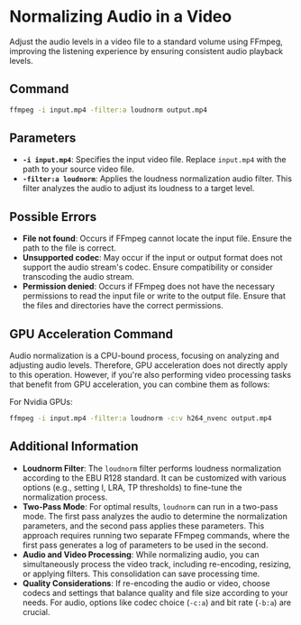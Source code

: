 # Normalizing Audio in a Video

Adjust the audio levels in a video file to a standard volume using FFmpeg, improving the listening experience by ensuring consistent audio playback levels.

## Command

```bash
ffmpeg -i input.mp4 -filter:a loudnorm output.mp4
```


## Parameters

- **`-i input.mp4`**: Specifies the input video file. Replace `input.mp4` with the path to your source video file.
- **`-filter:a loudnorm`**: Applies the loudness normalization audio filter. This filter analyzes the audio to adjust its loudness to a target level.

## Possible Errors

- **File not found**: Occurs if FFmpeg cannot locate the input file. Ensure the path to the file is correct.
- **Unsupported codec**: May occur if the input or output format does not support the audio stream's codec. Ensure compatibility or consider transcoding the audio stream.
- **Permission denied**: Occurs if FFmpeg does not have the necessary permissions to read the input file or write to the output file. Ensure that the files and directories have the correct permissions.

## GPU Acceleration Command

Audio normalization is a CPU-bound process, focusing on analyzing and adjusting audio levels. Therefore, GPU acceleration does not directly apply to this operation. However, if you're also performing video processing tasks that benefit from GPU acceleration, you can combine them as follows:

For Nvidia GPUs:

```bash
ffmpeg -i input.mp4 -filter:a loudnorm -c:v h264_nvenc output.mp4
```


## Additional Information

- **Loudnorm Filter**: The `loudnorm` filter performs loudness normalization according to the EBU R128 standard. It can be customized with various options (e.g., setting I, LRA, TP thresholds) to fine-tune the normalization process.
- **Two-Pass Mode**: For optimal results, `loudnorm` can run in a two-pass mode. The first pass analyzes the audio to determine the normalization parameters, and the second pass applies these parameters. This approach requires running two separate FFmpeg commands, where the first pass generates a log of parameters to be used in the second.
- **Audio and Video Processing**: While normalizing audio, you can simultaneously process the video track, including re-encoding, resizing, or applying filters. This consolidation can save processing time.
- **Quality Considerations**: If re-encoding the audio or video, choose codecs and settings that balance quality and file size according to your needs. For audio, options like codec choice (`-c:a`) and bit rate (`-b:a`) are crucial.
